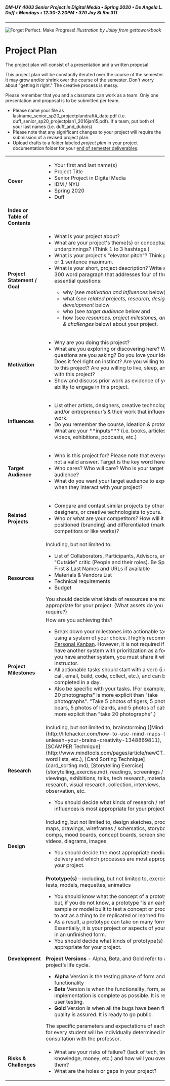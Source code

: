 ##### DM-UY 4003 Senior Project in Digital Media • Spring 2020 • De Angela L. Duff • Mondays • 12:30-2:20PM • 370 Jay St Rm 311

---
![Forget Perfect. Make Progress!](http://teaching.polishedsolid.com/images/gettoworkbook_forget_perfect.png) 
*Illustration by Jolby from gettoworkbook*

# Project Plan

The project plan will consist of a presentation and a written proposal.

This project plan will be constantly iterated over the course of the semester. It may grow and/or shrink over the course of the semester. Don't worry about "getting it right." The creative process is messy. 

Please remember that you and a classmate can work as a team. Only one presentation and proposal is to be submitted per team.

* Please name your file as lastname_senior_sp20_projectplandraft#_date.pdf (i.e. duff_senior_sp20_projectplan1_2016jan15.pdf). If a team, put both of your last names (i.e. duff_and_dubois)
* Please note that any significant changes to your project will require the submission of a revised project plan.
* Upload drafts to a folder labeled *project plan* in your project documentation folder for your [end of semester deliverables](end_of_semester_deliverables.md).



<table>
<tr>
    <td><strong>Cover</strong></td>   
    <td>
    <ul>
    <li>Your first and last name(s)</li>
    <li>Project Title</li>
    <li>Senior Project in Digital Media</li>
    <li>IDM / NYU</li>
    <li>Spring 2020</li>
    <li>Duff</li></ul></td>
</tr>
<tr>
    <td><strong>Index or Table of Contents</strong></td>
    <td></td>
</tr>
<tr>
    <td><strong>Project Statement / Goal</strong></td>    
    <td>
    <ul>
    <li>What is your project about?</li>
    <li>What are your project's theme(s) or conceptual underpinnings? (Think 1 to 3 hashtags.)</li>
    <li>What is your project's "elevator pitch"? Think phrase or 1 sentence maximum.</li>
    <li>What is your short, project description? Write a 200-300 word paragraph that addresses four of the five essential questions:</li>
        <ul>
            <li>why (see <i>motivation and influences</i> below)</li>
            <li>what (see <i>related projects, research, design, and development</i> below</li> 
            <li>who (see <i>target audience</i> below and</li>
            <li>how (see <i>resources, project milestones, and risks &amp; challenges</i> below) about your project.</li>
        </ul>
    </ul>
</td>
</tr>
<tr>
    <td><strong>Motivation</strong></td> 
    <td>
    <ul>
    <li>Why are you doing this project?</li> 
    <li>What are you exploring or discovering here? What questions are you asking? Do you love your idea? Does it feel right on instinct? Are you willing to commit to this project? Are you willing to live, sleep, and eat with this project?</li>
    <li>Show and discuss prior work as evidence of your ability to engage in this project.</li>
    </ul></td>
</tr>
<tr>
    <td><strong>Influences</strong></td> 
    <td>
    <ul>
    <li>List other artists, designers, creative technologists, and/or entrepreneur’s &amp; their work that influences your work.</li>
    <li>Do you remember the course, ideation &amp; prototyping? What are your **inputs**? (i.e. books, articles, videos, exhibitions, podcasts, etc.)</li>
    </ul></td>
</tr>
<tr>
    <td><strong>Target Audience</strong></td> 
    <td>
    <ul>
    <li>Who is this project for? Please note that everyone is not a valid answer. Target is the key word here.</li>
    <li>Who cares? Who will care? Who is your target audience?</li>
    <li>What do you want your target audience to experience when they interact with your project?</li>
    </ul>
    </td>
</tr>
<tr>
    <td><strong>Related Projects</strong></td>
    <td>
    <ul>
    <li>Compare and contast similar projects by other artists, designers, or creative technologists to yours.</li>
    <li>Who or what are your competitors? How will it be positioned (branding) and differentiated (market and competitors or like works)?</li></td>
</tr>
<tr>
    <td><strong>Resources</strong></td>   
    <td>Including, but not limited to:
    <ul>
    <li>List of Collaborators, Participants, Advisors, and "Outside" critic (People and their roles). Be Specific. First &amp; Last Names and URLs if available</li>
    <li>Materials &amp; Vendors List</li>
    <li>Technical requirements</li>
    <li>Budget</li>
    </ul>
    You should decide what kinds of resources are most appropriate for your project. (What assets do you require?)</td> 
</tr>
<tr>
    <td><strong>Project Milestones</strong></td>
    <td>How are you achieving this?
    <ul>
    <li>Break down your milestones into actionable tasks using a system of your choice. I highly recommend <a href="http://personalkanban.com" target="_blank">Personal Kanban</a>. However, it is not required if you have another system with prioritization as a focus. If you have another system, you must share it with the instructor.</li>
    <li>All actionable tasks should start with a verb (i.e. write, call, email, build, code, collect, etc.), and can be completed in a day.</li> 
    <li>Also be specific with your tasks. (For example, "take 20 photographs" is more explicit than "take photographs". "Take 5 photos of tigers, 5 photos of bears, 5 photos of lizards, and 5 photos of cats" is more explicit than "take 20 photographs".)</li>
    </ul></td>
</tr>
<tr>
    <td><strong>Research</strong></td>        
    <td>Including, but not limited to, brainstorming ([Mind Maps](http://lifehacker.com/how-to-use-mind-maps-to-unleash-your-brains-creativity-1348869811), [SCAMPER Technique](http://www.mindtools.com/pages/article/newCT_02.htm), word lists, etc.), [Card Sorting Technique](card_sorting.md), [Storytelling Exercise](storytelling_exercise.md), readings, screenings / viewings, exhibitions, talks, tech research, material research, visual research, collection, interviews, observation, etc.
        <ul>
        <li>You should decide what kinds of research / reference / influences is most appropriate for your project.</li>
        </ul>
    </td>
</tr>
<tr>
    <td><strong>Design</strong></td>  
    <td>Including, but not limited to, design sketches, process maps, drawings, wireframes / schematics, storyboards, comps, mood boards, concept boards, screen shots, videos, diagrams, images 
        <ul>
        <li>You should decide the most appropriate medium of delivery and which processes are most appropriate for your project.</li>
        </ul>
    </td>
</tr> 
<tr>  
<tr>
    <td><strong>Development</strong></td> 
    <td><strong>Prototype(s)</strong> – including, but not limited to, exercises, tests, models, maquettes, animatics 
        <ul>
        <li>You should know what the concept of a prototype is but, if you do not know, a prototype “is an early sample or model built to test a concept or process or to act as a thing to be replicated or learned from.”</li>
        <li>As a result, a prototype can take on many forms. Essentially, it is your project or aspects of your project in an unfinished form.</li>
        <li>You should decide what kinds of prototype(s) are most appropriate for your project.</li>
        </ul>
    <strong>Project Versions</strong> - Alpha, Beta, and Gold refer to a project’s life cycle.
        <ul>
        <li><strong>Alpha</strong> Version is the testing phase of form and functionality</li>
        <li><strong>Beta</strong> Version is when the functionality, form, and implementation is complete as possible. It is ready for user testing.</li>
        <li><strong>Gold</strong> Version is when all the bugs have been fixed and quality is assured. It is ready to go public.</li>
        </ul>
    The specific parameters and expectations of each version for every student will be individually determined in consultation with the professor.</td>
</tr>
<tr>
    <td><strong>Risks &amp; Challenges</strong></td>   
    <td>
    <ul>
    <li>What are your risks of failure? (lack of tech, time, knowledge, money, etc.) and how will you overcome them?</li>
    <li>What are the holes or gaps in your project?</li></td>
</tr>
</table>







